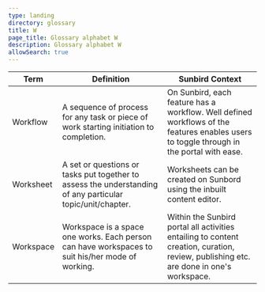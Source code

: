 ```yaml
---
type: landing
directory: glossary
title: W
page_title: Glossary alphabet W
description: Glossary alphabet W
allowSearch: true
---
```

Term  |Definition |Sunbird Context 
------|-----------|------------------
Workflow  |A sequence of process for any task or piece of work starting initiation to completion. |On Sunbird, each feature has a workflow. Well defined workflows of the features enables users to toggle through in the portal with ease.
Worksheet |A set or questions or tasks put together to assess the understanding of any particular topic/unit/chapter. |Worksheets can be created on Sunbord using the inbuilt content editor.
Workspace |Workspace is a space one works. Each person can have workspaces to suit his/her mode of working.  |Within the Sunbird portal all activities entailing to content creation, curation, review, publishing etc. are done in one's workspace.
